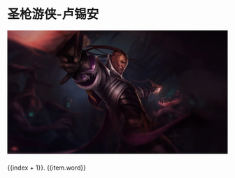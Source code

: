 # 圣枪游侠-卢锡安

![lucian](./imgs/lucian.png)

<div v-for="(item, index) in quotes">
  <div style="line-height: 30px">{{index + 1}}. {{item.word}}</div>
</div>

<script>
  import { getQuotesByName } from '../../.vitepress/service/api.js'

  export default {
    data() {
      return {
        quotes: [],
      }
    },
    created() {
      getQuotesByName('卢锡安').then(res => {
        this.quotes = res
      })
    }
  }
</script>

